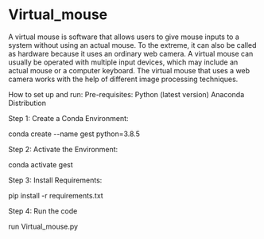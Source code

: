﻿# Virtual_mouse
A virtual mouse is software that allows users to give mouse inputs to a system without using an actual mouse. To the extreme, it can also be called as hardware because it uses an ordinary web camera. A virtual mouse can usually be operated with multiple input devices, which may include an actual mouse or a computer keyboard. The virtual mouse that uses a web camera works with the help of different image processing techniques.

How to set up and run:
Pre-requisites:
Python (latest version)
Anaconda Distribution 

Step 1: Create a Conda Environment:

conda create --name gest python=3.8.5

Step 2: Activate the Environment:

conda activate gest

Step 3: Install Requirements:

pip install -r requirements.txt

Step 4: Run the code

run Virtual_mouse.py
